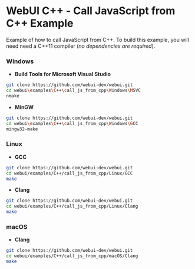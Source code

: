 
# WebUI C++ - Call JavaScript from C++ Example

Example of how to call JavaScript from C++. To build this example, you will need need a C++11 compiler (*no dependencies are required*).

### Windows

- **Build Tools for Microsoft Visual Studio**
```sh
git clone https://github.com/webui-dev/webui.git
cd webui\examples\C++\call_js_from_cpp\Windows\MSVC
nmake
```

- **MinGW**
```sh
git clone https://github.com/webui-dev/webui.git
cd webui\examples\C++\call_js_from_cpp\Windows\GCC
mingw32-make
```

### Linux

- **GCC**
```sh
git clone https://github.com/webui-dev/webui.git
cd webui/examples/C++/call_js_from_cpp/Linux/GCC
make
```

- **Clang**
```sh
git clone https://github.com/webui-dev/webui.git
cd webui/examples/C++/call_js_from_cpp/Linux/Clang
make
```

### macOS

- **Clang**
```sh
git clone https://github.com/webui-dev/webui.git
cd webui/examples/C++/call_js_from_cpp/macOS/Clang
make
```

